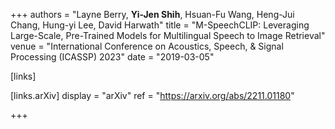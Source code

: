 +++
authors = "Layne Berry, **Yi-Jen Shih**, Hsuan-Fu Wang, Heng-Jui Chang, Hung-yi Lee, David Harwath"
title = "M-SpeechCLIP: Leveraging Large-Scale, Pre-Trained Models for Multilingual Speech to Image Retrieval"
venue = "International Conference on Acoustics, Speech, & Signal Processing (ICASSP) 2023"
date = "2019-03-05"

[links]

[links.arXiv]
display = "arXiv"
ref = "https://arxiv.org/abs/2211.01180"

+++